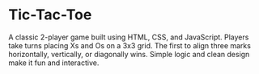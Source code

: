 # Tic-Tac-Toe
A classic 2-player game built using HTML, CSS, and JavaScript. Players take turns placing Xs and Os on a 3x3 grid. The first to align three marks horizontally, vertically, or diagonally wins. Simple logic and clean design make it fun and interactive.
